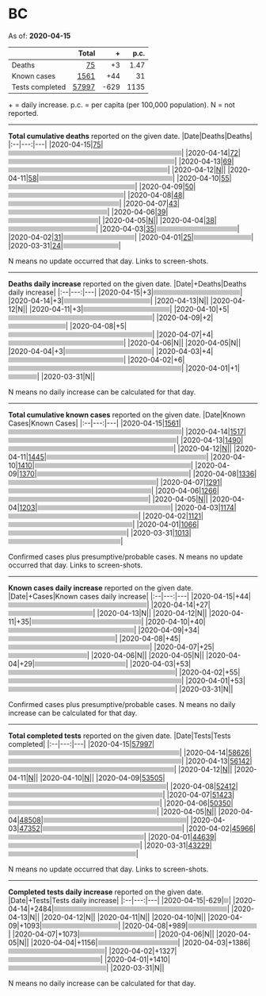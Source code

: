 # BC

As of: **2020-04-15**

||Total|+|p.c.|
|--|---:|---:|---:|
|Deaths|[75](https://github.com/johanley/covid-19-canada/blob/master/data/screenshots/2020-04-15_21h00mADT/bc.png)|+3|1.47|
|Known cases|[1561](https://github.com/johanley/covid-19-canada/blob/master/data/screenshots/2020-04-15_21h00mADT/bc.png)|+44|31|
|Tests completed|[57997](https://github.com/johanley/covid-19-canada/blob/master/data/screenshots/2020-04-15_21h00mADT/bc.png)|-629|1135|

\+ = daily increase.
p.c. = per capita (per 100,000 population).
N = not reported.



***

**Total cumulative deaths** reported on the given date.
|Date|Deaths|Deaths|
|:--|---:|---|
|2020-04-15|[75](https://github.com/johanley/covid-19-canada/blob/master/data/screenshots/2020-04-15_21h00mADT/bc.png)|<img src='bar.png' height='10' width='350' title='75'>|
|2020-04-14|[72](https://github.com/johanley/covid-19-canada/blob/master/data/screenshots/2020-04-14_21h00mADT/bc.png)|<img src='bar.png' height='10' width='336' title='72'>|
|2020-04-13|[69](https://github.com/johanley/covid-19-canada/blob/master/data/screenshots/2020-04-13_21h00mADT/bc.png)|<img src='bar.png' height='10' width='322' title='69'>|
|2020-04-12|[N](https://github.com/johanley/covid-19-canada/blob/master/data/screenshots/2020-04-12_21h30mADT/bc.png)|<img src='bar.png' height='10' width='0' title='N'>|
|2020-04-11|[58](https://github.com/johanley/covid-19-canada/blob/master/data/screenshots/2020-04-11_21h00mADT/bc.png)|<img src='bar.png' height='10' width='270' title='58'>|
|2020-04-10|[55](https://github.com/johanley/covid-19-canada/blob/master/data/screenshots/2020-04-10_21h30mADT/bc.png)|<img src='bar.png' height='10' width='256' title='55'>|
|2020-04-09|[50](https://github.com/johanley/covid-19-canada/blob/master/data/screenshots/2020-04-09_22h00mADT/bc.png)|<img src='bar.png' height='10' width='233' title='50'>|
|2020-04-08|[48](https://github.com/johanley/covid-19-canada/blob/master/data/screenshots/2020-04-08_21h30mADT/bc.png)|<img src='bar.png' height='10' width='224' title='48'>|
|2020-04-07|[43](https://github.com/johanley/covid-19-canada/blob/master/data/screenshots/2020-04-07_21h45mADT/bc.png)|<img src='bar.png' height='10' width='200' title='43'>|
|2020-04-06|[39](https://github.com/johanley/covid-19-canada/blob/master/data/screenshots/2020-04-06_21h45mADT/bc.png)|<img src='bar.png' height='10' width='182' title='39'>|
|2020-04-05|[N](https://github.com/johanley/covid-19-canada/blob/master/data/screenshots/2020-04-05_21h30mADT/bc.png)|<img src='bar.png' height='10' width='0' title='N'>|
|2020-04-04|[38](https://github.com/johanley/covid-19-canada/blob/master/data/screenshots/2020-04-04_21h00mADT/bc.png)|<img src='bar.png' height='10' width='177' title='38'>|
|2020-04-03|[35](https://github.com/johanley/covid-19-canada/blob/master/data/screenshots/2020-04-03_21h30mADT/bc.png)|<img src='bar.png' height='10' width='163' title='35'>|
|2020-04-02|[31](https://github.com/johanley/covid-19-canada/blob/master/data/screenshots/2020-04-02_22h00mADT/bc.png)|<img src='bar.png' height='10' width='144' title='31'>|
|2020-04-01|[25](https://github.com/johanley/covid-19-canada/blob/master/data/screenshots/2020-04-01_22h00mADT/bc.png)|<img src='bar.png' height='10' width='116' title='25'>|
|2020-03-31|[24](https://github.com/johanley/covid-19-canada/blob/master/data/screenshots/2020-03-31_22h00mADT/bc.png)|<img src='bar.png' height='10' width='112' title='24'>|


N means no update occurred that day. Links to screen-shots.


***

**Deaths daily increase** reported on the given date.
|Date|+Deaths|Deaths daily increase|
|:--|---:|---|
|2020-04-15|+3|<img src='bar.png' height='10' width='175' title='3'>|
|2020-04-14|+3|<img src='bar.png' height='10' width='175' title='3'>|
|2020-04-13|N|<img src='bar.png' height='10' width='0' title='N'>|
|2020-04-12|N|<img src='bar.png' height='10' width='0' title='N'>|
|2020-04-11|+3|<img src='bar.png' height='10' width='175' title='3'>|
|2020-04-10|+5|<img src='bar.png' height='10' width='291' title='5'>|
|2020-04-09|+2|<img src='bar.png' height='10' width='116' title='2'>|
|2020-04-08|+5|<img src='bar.png' height='10' width='291' title='5'>|
|2020-04-07|+4|<img src='bar.png' height='10' width='233' title='4'>|
|2020-04-06|N|<img src='bar.png' height='10' width='0' title='N'>|
|2020-04-05|N|<img src='bar.png' height='10' width='0' title='N'>|
|2020-04-04|+3|<img src='bar.png' height='10' width='175' title='3'>|
|2020-04-03|+4|<img src='bar.png' height='10' width='233' title='4'>|
|2020-04-02|+6|<img src='bar.png' height='10' width='350' title='6'>|
|2020-04-01|+1|<img src='bar.png' height='10' width='58' title='1'>|
|2020-03-31|N|<img src='bar.png' height='10' width='0' title='N'>|


N means no daily increase can be calculated for that day.




***

**Total cumulative known cases** reported on the given date.
|Date|Known Cases|Known Cases|
|:--|---:|---|
|2020-04-15|[1561](https://github.com/johanley/covid-19-canada/blob/master/data/screenshots/2020-04-15_21h00mADT/bc.png)|<img src='bar.png' height='10' width='350' title='1561'>|
|2020-04-14|[1517](https://github.com/johanley/covid-19-canada/blob/master/data/screenshots/2020-04-14_21h00mADT/bc.png)|<img src='bar.png' height='10' width='340' title='1517'>|
|2020-04-13|[1490](https://github.com/johanley/covid-19-canada/blob/master/data/screenshots/2020-04-13_21h00mADT/bc.png)|<img src='bar.png' height='10' width='334' title='1490'>|
|2020-04-12|[N](https://github.com/johanley/covid-19-canada/blob/master/data/screenshots/2020-04-12_21h30mADT/bc.png)|<img src='bar.png' height='10' width='0' title='N'>|
|2020-04-11|[1445](https://github.com/johanley/covid-19-canada/blob/master/data/screenshots/2020-04-11_21h00mADT/bc.png)|<img src='bar.png' height='10' width='323' title='1445'>|
|2020-04-10|[1410](https://github.com/johanley/covid-19-canada/blob/master/data/screenshots/2020-04-10_21h30mADT/bc.png)|<img src='bar.png' height='10' width='316' title='1410'>|
|2020-04-09|[1370](https://github.com/johanley/covid-19-canada/blob/master/data/screenshots/2020-04-09_22h00mADT/bc.png)|<img src='bar.png' height='10' width='307' title='1370'>|
|2020-04-08|[1336](https://github.com/johanley/covid-19-canada/blob/master/data/screenshots/2020-04-08_21h30mADT/bc.png)|<img src='bar.png' height='10' width='299' title='1336'>|
|2020-04-07|[1291](https://github.com/johanley/covid-19-canada/blob/master/data/screenshots/2020-04-07_21h45mADT/bc.png)|<img src='bar.png' height='10' width='289' title='1291'>|
|2020-04-06|[1266](https://github.com/johanley/covid-19-canada/blob/master/data/screenshots/2020-04-06_21h45mADT/bc.png)|<img src='bar.png' height='10' width='283' title='1266'>|
|2020-04-05|[N](https://github.com/johanley/covid-19-canada/blob/master/data/screenshots/2020-04-05_21h30mADT/bc.png)|<img src='bar.png' height='10' width='0' title='N'>|
|2020-04-04|[1203](https://github.com/johanley/covid-19-canada/blob/master/data/screenshots/2020-04-04_21h00mADT/bc.png)|<img src='bar.png' height='10' width='269' title='1203'>|
|2020-04-03|[1174](https://github.com/johanley/covid-19-canada/blob/master/data/screenshots/2020-04-03_21h30mADT/bc.png)|<img src='bar.png' height='10' width='263' title='1174'>|
|2020-04-02|[1121](https://github.com/johanley/covid-19-canada/blob/master/data/screenshots/2020-04-02_22h00mADT/bc.png)|<img src='bar.png' height='10' width='251' title='1121'>|
|2020-04-01|[1066](https://github.com/johanley/covid-19-canada/blob/master/data/screenshots/2020-04-01_22h00mADT/bc.png)|<img src='bar.png' height='10' width='239' title='1066'>|
|2020-03-31|[1013](https://github.com/johanley/covid-19-canada/blob/master/data/screenshots/2020-03-31_22h00mADT/bc.png)|<img src='bar.png' height='10' width='227' title='1013'>|


Confirmed cases plus presumptive/probable cases. N means no update occurred that day. Links to screen-shots.

***

**Known cases daily increase** reported on the given date.
|Date|+Cases|Known cases daily increase|
|:--|---:|---|
|2020-04-15|+44|<img src='bar.png' height='10' width='280' title='44'>|
|2020-04-14|+27|<img src='bar.png' height='10' width='171' title='27'>|
|2020-04-13|N|<img src='bar.png' height='10' width='0' title='N'>|
|2020-04-12|N|<img src='bar.png' height='10' width='0' title='N'>|
|2020-04-11|+35|<img src='bar.png' height='10' width='222' title='35'>|
|2020-04-10|+40|<img src='bar.png' height='10' width='254' title='40'>|
|2020-04-09|+34|<img src='bar.png' height='10' width='216' title='34'>|
|2020-04-08|+45|<img src='bar.png' height='10' width='286' title='45'>|
|2020-04-07|+25|<img src='bar.png' height='10' width='159' title='25'>|
|2020-04-06|N|<img src='bar.png' height='10' width='0' title='N'>|
|2020-04-05|N|<img src='bar.png' height='10' width='0' title='N'>|
|2020-04-04|+29|<img src='bar.png' height='10' width='184' title='29'>|
|2020-04-03|+53|<img src='bar.png' height='10' width='337' title='53'>|
|2020-04-02|+55|<img src='bar.png' height='10' width='350' title='55'>|
|2020-04-01|+53|<img src='bar.png' height='10' width='337' title='53'>|
|2020-03-31|N|<img src='bar.png' height='10' width='0' title='N'>|


Confirmed cases plus presumptive/probable cases. 
N means no daily increase can be calculated for that day.

***




**Total completed tests** reported on the given date.
|Date|Tests|Tests completed|
|:--|---:|---|
|2020-04-15|[57997](https://github.com/johanley/covid-19-canada/blob/master/data/screenshots/2020-04-15_21h00mADT/bc.png)|<img src='bar.png' height='10' width='346' title='57997'>|
|2020-04-14|[58626](https://github.com/johanley/covid-19-canada/blob/master/data/screenshots/2020-04-14_21h00mADT/bc.png)|<img src='bar.png' height='10' width='350' title='58626'>|
|2020-04-13|[56142](https://github.com/johanley/covid-19-canada/blob/master/data/screenshots/2020-04-13_21h00mADT/bc.png)|<img src='bar.png' height='10' width='335' title='56142'>|
|2020-04-12|[N](https://github.com/johanley/covid-19-canada/blob/master/data/screenshots/2020-04-12_21h30mADT/bc.png)|<img src='bar.png' height='10' width='0' title='N'>|
|2020-04-11|[N](https://github.com/johanley/covid-19-canada/blob/master/data/screenshots/2020-04-11_21h00mADT/bc.png)|<img src='bar.png' height='10' width='0' title='N'>|
|2020-04-10|[N](https://github.com/johanley/covid-19-canada/blob/master/data/screenshots/2020-04-10_21h30mADT/bc.png)|<img src='bar.png' height='10' width='0' title='N'>|
|2020-04-09|[53505](https://github.com/johanley/covid-19-canada/blob/master/data/screenshots/2020-04-09_22h00mADT/bc.png)|<img src='bar.png' height='10' width='319' title='53505'>|
|2020-04-08|[52412](https://github.com/johanley/covid-19-canada/blob/master/data/screenshots/2020-04-08_21h30mADT/bc.png)|<img src='bar.png' height='10' width='312' title='52412'>|
|2020-04-07|[51423](https://github.com/johanley/covid-19-canada/blob/master/data/screenshots/2020-04-07_21h45mADT/bc.png)|<img src='bar.png' height='10' width='306' title='51423'>|
|2020-04-06|[50350](https://github.com/johanley/covid-19-canada/blob/master/data/screenshots/2020-04-06_21h45mADT/bc.png)|<img src='bar.png' height='10' width='300' title='50350'>|
|2020-04-05|[N](https://github.com/johanley/covid-19-canada/blob/master/data/screenshots/2020-04-05_21h30mADT/bc.png)|<img src='bar.png' height='10' width='0' title='N'>|
|2020-04-04|[48508](https://github.com/johanley/covid-19-canada/blob/master/data/screenshots/2020-04-04_21h00mADT/bc.png)|<img src='bar.png' height='10' width='289' title='48508'>|
|2020-04-03|[47352](https://github.com/johanley/covid-19-canada/blob/master/data/screenshots/2020-04-03_21h30mADT/bc.png)|<img src='bar.png' height='10' width='282' title='47352'>|
|2020-04-02|[45966](https://github.com/johanley/covid-19-canada/blob/master/data/screenshots/2020-04-02_22h00mADT/bc.png)|<img src='bar.png' height='10' width='274' title='45966'>|
|2020-04-01|[44639](https://github.com/johanley/covid-19-canada/blob/master/data/screenshots/2020-04-01_22h00mADT/bc.png)|<img src='bar.png' height='10' width='266' title='44639'>|
|2020-03-31|[43229](https://github.com/johanley/covid-19-canada/blob/master/data/screenshots/2020-03-31_22h00mADT/bc.png)|<img src='bar.png' height='10' width='258' title='43229'>|


N means no update occurred that day. Links to screen-shots.

***

**Completed tests daily increase** reported on the given date.
|Date|+Tests|Tests daily increase|
|:--|---:|---|
|2020-04-15|-629|<img src='bar.png' height='10' width='-88' title='-629'>|
|2020-04-14|+2484|<img src='bar.png' height='10' width='350' title='2484'>|
|2020-04-13|N|<img src='bar.png' height='10' width='0' title='N'>|
|2020-04-12|N|<img src='bar.png' height='10' width='0' title='N'>|
|2020-04-11|N|<img src='bar.png' height='10' width='0' title='N'>|
|2020-04-10|N|<img src='bar.png' height='10' width='0' title='N'>|
|2020-04-09|+1093|<img src='bar.png' height='10' width='154' title='1093'>|
|2020-04-08|+989|<img src='bar.png' height='10' width='139' title='989'>|
|2020-04-07|+1073|<img src='bar.png' height='10' width='151' title='1073'>|
|2020-04-06|N|<img src='bar.png' height='10' width='0' title='N'>|
|2020-04-05|N|<img src='bar.png' height='10' width='0' title='N'>|
|2020-04-04|+1156|<img src='bar.png' height='10' width='162' title='1156'>|
|2020-04-03|+1386|<img src='bar.png' height='10' width='195' title='1386'>|
|2020-04-02|+1327|<img src='bar.png' height='10' width='186' title='1327'>|
|2020-04-01|+1410|<img src='bar.png' height='10' width='198' title='1410'>|
|2020-03-31|N|<img src='bar.png' height='10' width='0' title='N'>|


N means no daily increase can be calculated for that day.
